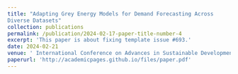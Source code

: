 ```yaml
---
title: "Adapting Grey Energy Models for Demand Forecasting Across 
Diverse Datasets"
collection: publications
permalink: /publication/2024-02-17-paper-title-number-4
excerpt: 'This paper is about fixing template issue #693.'
date: 2024-02-21
venue: ' International Conference on Advances in Sustainable Development, Innovation and Green Technology, hosted by Assam Downtown University in Guwahati, Assam'
paperurl: 'http://academicpages.github.io/files/paper.pdf'
---
```


